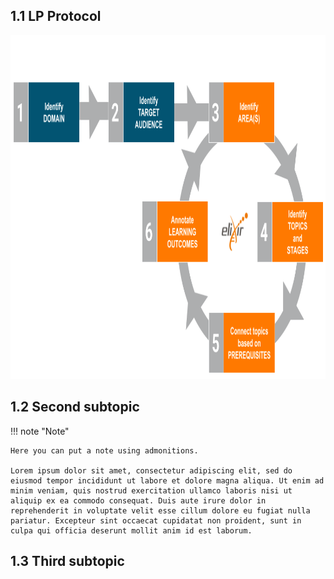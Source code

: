 ## 1.1 LP Protocol
<!-- Here you can enter text and create inline citations[@Garcia2020] by using the bibtex plugin. Add your references in `references.bib`, and cite [@hoebelheinrich_nancy_j_2022_6769695] by adding the @refid inside brackets like this `[@10.1093/bioinformatics/btt113]`

You can also embed videos from a local source (with a relative path) or from an url (like youtube). To use a youtube URL, 
just attach the ID of the video to a youtube embedded video link: `https://youtube.com/embed/`. For example, the Elixir training video `https://youtu.be/oAD8FdGf8tI` has the ID `oAD8FdGf8tI`, so the final link would be:

```
![type:video](https://youtube.com/embed/oAD8FdGf8tI)
```

![type:video](https://youtube.com/embed/oAD8FdGf8tI)
-->

<div style="text-align: left;">
    <img src="../../assets/images/protocol/LP_blu_orange_version2.png" alt="LP" width="800" height="550">
</div>


## 1.2 Second subtopic

!!! note "Note"

    Here you can put a note using admonitions.

    Lorem ipsum dolor sit amet, consectetur adipiscing elit, sed do eiusmod tempor incididunt ut labore et dolore magna aliqua. Ut enim ad minim veniam, quis nostrud exercitation ullamco laboris nisi ut aliquip ex ea commodo consequat. Duis aute irure dolor in reprehenderit in voluptate velit esse cillum dolore eu fugiat nulla pariatur. Excepteur sint occaecat cupidatat non proident, sunt in culpa qui officia deserunt mollit anim id est laborum.

## 1.3 Third subtopic


